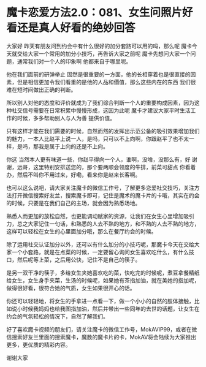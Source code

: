 # 魔卡恋爱方法2.0：081、女生问照片好看还是真人好看的绝妙回答

大家好 昨天有朋友问到约会中有什么很好的加分套路可以用的吗，那么呢 魔卡今天就交给大家一个常用的加分小技巧，再告诉大家之前呢 魔卡先想问大家一个问题，通常我们对一个人的印象啊 他都来自于哪里呢。

他在我们面前的研弹举止 固然是很重要的一方面，他的长相穿着也是很直接的因素，但是相信更加令我们看重的是他的人品和價值，那么这些内在的东西 我们很难在短时间做出正确的判断。

所以别人对他的态度和评价就成为了我们综合判断一个人的重要构成因素，因为这种社交信号需要在日常积累中慢慢形成，这因为此呢 魔卡才建议大家平时生活工作的时候，多多帮助别人与人为善 提供价值。

只有这样才能在我们需要的时候，自然而然的发挥出示范公备的吸引效果增加我们的魅力，一本人比赵平上说一人，是吗，只可以不上向啊，你跟赵平了也不太一样，是吗，那我是属于上向的还是不上向。

你这 当然本人更有味道一些，你赵平得向一个人，谁啊，没啥，没那么有，好 谢谢，远哥，这里特别安排送您的，那个要两顺会领度的牛排，前菜可甜点 你看着办，然后不叫你不用过来，好嘞，看来你是赵来长客啊。

也可以这么说吧，请大家关注魔卡的微信工作号，了解更多恋爱社交技巧，关注方法打开微信搜索好友兰，搜索魔卡即可，记住是魔术的魔卡片的卡哦，其实在约会的时候，只要是在我们自己的主场，就会因为熟悉场地。

熟悉人而更加的放松自然，也更能调动赋家的资源，让我们在女生心里增加吸引力，总之大家记住一句话，和熟悉的人去不熟的地方，和不熟的人去不熟的地方，这样可以轻松在女生的心里面加分哦，那么在餐厅约会的时候。

除了运用社交认证加分以外，还可以有什么加分的小技巧呢，那魔卡今天在交给大家一个小套路，就是在点菜的时候，一定要留心询问女生喜欢吃什么，有什么技口，然后呢等上菜，之后用公快，记住不是自己的筷子。

是另一双干净的筷子，多给女生夹她喜欢吃的菜，快吃完的时候呢，煮豆拿餐精纸给女生，女生身手夹菜，生汤的时候呢，如果她有茶指加油，就在美她的指加呢，做得很好看，很符合她的气质，女生如果很开心的话。

你还可以轻轻地，将女生的手拿进一点看一下，做一个小小的自然的肢体接触，比如说小时候我妈妈也给我图指加油，然后并带出一些同年的去世的话题，让女生在约会的气氛轻松的情况下，自然了解我们。

好了喜欢魔卡视频的朋友们，请关注魔卡的微信工作号，MokAVIP99，或者在微信搜索好友兰里面的搜索魔卡，魔数的魔卡片的卡，MokAV将会陆续为大家推出更多，更优质的精彩内容。

谢谢大家
